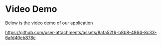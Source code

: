 # Video Demo

Below is the video demo of our application







https://github.com/user-attachments/assets/8afa52f6-b8b8-4864-8c33-6afd40eb878c

